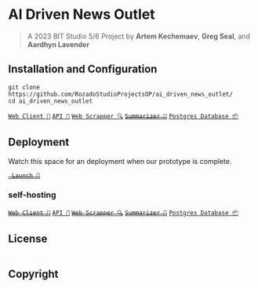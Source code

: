 # AI Driven News Outlet

> A 2023 BIT Studio 5/6 Project by **Artem Kechemaev**, **Greg Seal**, and **Aardhyn Lavender**

## Installation and Configuration

```shell
git clone https://github.com/RozadoStudioProjectsOP/ai_driven_news_outlet/
cd ai_driven_news_outlet
```

[`Web Client 👤`](/client/README.md)
[`API 📨`](/server/README.md#Configuration)
[`Web Scrapper 🔍`](/scraper/README.md)
~~[`Summarizer 📃`](/summarizer/README.md)~~
[`Postgres Database 📦`](/database/README.md#Configuration)

## Deployment

Watch this space for an deployment when our prototype is complete.

[~~` Launch 🚀`~~]()

### self-hosting

~~[`Web Client 👤`](/client/README.md#Depoyment)~~
[`API 📨`](/server/README.md#Deployment)
~~[`Web Scrapper 🔍`](/scraper/README.md#Deployment)~~
~~[`Summarizer 📃`](/summarizer/README.md#Deployment)~~
[`Postgres Database 📦`](/database/README.md#Deployment)

## License

```

```

## Copyright

```

```
